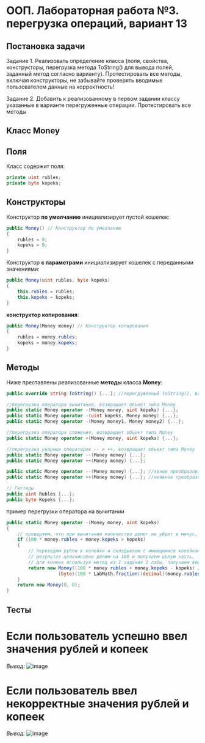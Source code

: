 # ООП. Лабораторная работа №3. перегрузка операций, вариант 13
## Постановка задачи
Задание 1. Реализовать определение класса (поля, свойства,
конструкторы, перегрузка метода ToString() для вывода полей, заданный
метод согласно варианту). Протестировать все методы, включая
конструкторы, не забывайте проверять вводимые пользователем данные
на корректность!

Задание 2. Добавить к реализованному в первом задании классу
указанные в варианте перегруженные операции. Протестировать все
методы

## Класс Money
## Поля
Класс содержит поля:
```c#
private uint rubles;
private byte kopeks;
```

## Конструкторы
Конструктор **по умолчанию** инициализирует пустой кошелек:

```c#
public Money() // Конструктор по умолчанию
{
    rubles = 0;
    kopeks = 0;
}
```

Конструктор **с параметрами** инициализирует кошелек с переданными значениями:

```c#
public Money(uint rubles, byte kopeks)
{
    this.rubles = rubles;
    this.kopeks = kopeks;
}
```

**конструктор копирования**:

```c#
public Money(Money money) // Конструктор копирования
{
    rubles = money.rubles;
    kopeks = money.kopeks;
}
```

## Методы

Ниже преставлены реализованные **методы** класса **Money**:

```c#
public override string ToString() {...}; //перегруженный ToString(), возвращает рубли и копейки

//перегрузка оператора вычитания, возвращает объект типа Money
public static Money operator -(Money money, uint kopeks) {...};
public static Money operator -(uint kopeks, Money money) {...};
public static Money operator -(Money money1, Money money2) {...};

//перегрузка оператора сложения, возвращает объект типа Money
public static Money operator +(Money money, uint kopeks) {...};

//перегрузка унарных операторов -- и ++, возвращает объект типа Money
public static Money operator --(Money money) {...};
public static Money operator ++(Money money) {...};

public static Money operator --(Money money) {...}; //явное преобразование в тип uint, возвращает рубли
public static Money operator ++(Money money) {...}; //неявное преобразование в тип bool, вовзращает true если деньги есть

// Геттеры
public uint Rubles {...};
public byte Kopeks {...};
```

пример перегрузки оператора на вычитании
```c#
public static Money operator -(Money money, uint kopeks)
{
    // проверяем, что при вычитании количество денег не уйдет в минус, иначе возвращаем пустой кошелек
    if (100 * money.rubles + money.kopeks > kopeks) 
    {
        // переводим рубли в копейки и складываем с имеющимися копейками, вычитаем
        // результат целочислено делим на 100 и получаем целую часть, тоесть рубли
        // для копеек используя метод из 1 задания 1 лабы, получаем вещественную часть числа и умножаем на 100, таким образом получая копейки 
        return new Money((100 * money.rubles + money.kopeks - kopeks) / 100, 
                   (byte)(100 * LabMath.fraction((decimal)(money.rubles * 100 + money.kopeks - kopeks) / 100)));
    }
    return new Money(0, 0);
}
```

## Тесты

# Если пользователь успешно ввел значения рублей и копеек

*Вывод:*
![image](https://github.com/user-attachments/assets/e5ba4280-394a-490f-82d6-2da2471ccf0e)


# Если пользователь ввел некорректные значения рублей и копеек

*Вывод:*
![image](https://github.com/user-attachments/assets/a5d1d469-72e1-49d8-8e16-aad8e8e5bf46)

